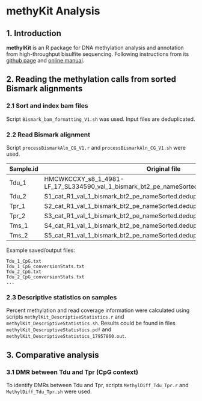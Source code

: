 # methyKit Analysis
## 1. Introduction
**methylKit** is an R package for DNA methylation analysis and annotation from high-throughput bisulfite sequencing. Following instructions from its  [github page](https://github.com/al2na/methylKit) and [online manual](https://bioconductor.org/packages/release/bioc/vignettes/methylKit/inst/doc/methylKit.html#23_Reading_the_methylation_calls_from_sorted_Bismark_alignments).
## 2. Reading the methylation calls from sorted Bismark alignments
### 2.1 Sort and index bam files
Script `Bismark_bam_formatting_V1.sh` was used. Input files are deduplicated.
### 2.2 Read Bismark alignment
Script `processBismarkAln_CG_V1.r` and `processBismarkAln_CG_V1.sh` were used.

|Sample.id|Original file|
|--|--|
|Tdu_1|HMCWKCCXY_s8_1_4981-LF_17_SL334590_val_1_bismark_bt2_pe_nameSorted.deduplicated_PosSorted.bam|
|Tdu_2|S1_cat_R1_val_1_bismark_bt2_pe_nameSorted.deduplicated_PosSorted.bam|
|Tpr_1|S2_cat_R1_val_1_bismark_bt2_pe_nameSorted.deduplicated_PosSorted.bam|
|Tpr_2|S3_cat_R1_val_1_bismark_bt2_pe_nameSorted.deduplicated_PosSorted.bam|
|Tms_1|S4_cat_R1_val_1_bismark_bt2_pe_nameSorted.deduplicated_PosSorted.bam|
|Tms_2|S5_cat_R1_val_1_bismark_bt2_pe_nameSorted.deduplicated_PosSorted.bam|

Example saved/output files:
```
Tdu_1_CpG.txt
Tdu_1_CpG_conversionStats.txt
Tdu_2_CpG.txt
Tdu_2_CpG_conversionStats.txt
...
```
### 2.3 Descriptive statistics on samples
Percent methylation and read coverage information were calculated using scripts `methylKit_DescriptiveStatistics.r` and `methylKit_DescriptiveStatistics.sh`. Results could be found in files `methylKit_DescriptiveStatistics.pdf` and `methylKit_DescriptiveStatistics_17957860.out`.

## 3. Comparative analysis
### 3.1 DMR between Tdu and Tpr (CpG context)
To identify DMRs between Tdu and Tpr, scripts `MethylDiff_Tdu_Tpr.r` and `MethylDiff_Tdu_Tpr.sh` were used.
